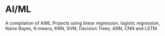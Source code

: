 # AI/ML
A compilation of AIML Projects using linear regression, logistic regression, Naive Bayes, K-means, KNN, SVM, Decision Trees, ANN, CNN and LSTM.
